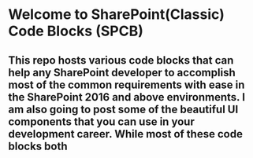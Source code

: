 # **Welcome to SharePoint(Classic) Code Blocks (SPCB)**

## This repo hosts various code blocks that can help any SharePoint developer to accomplish most of the common requirements with ease in the SharePoint 2016 and above environments. I am also going to post some of the beautiful UI components that you can use in your development career. While most of these code blocks both
